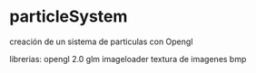 # particleSystem
creación de un sistema de particulas con Opengl

librerias:
opengl 2.0
glm
imageloader
textura de imagenes bmp 
